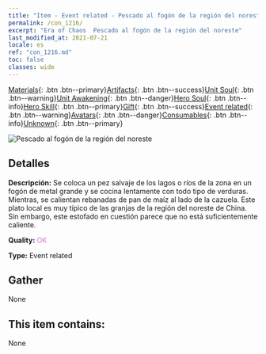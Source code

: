 ```yaml
---
title: "Item - Event related - Pescado al fogón de la región del noreste"
permalink: /con_1216/
excerpt: "Era of Chaos  Pescado al fogón de la región del noreste"
last_modified_at: 2021-07-21
locale: es
ref: "con_1216.md"
toc: false
classes: wide
---
```

 [Materials](/ItemsES/){: .btn .btn--primary}[Artifacts](/ItemsES/Artifacts/){: .btn .btn--success}[Unit Soul](/ItemsES/UnitSoul/){: .btn .btn--warning}[Unit Awakening](/ItemsES/UnitAwakening/){: .btn .btn--danger}[Hero Soul](/ItemsES/HeroSoul/){: .btn .btn--info}[Hero Skill](/ItemsES/HeroSkill/){: .btn .btn--primary}[Gift](/ItemsES/Gift/){: .btn .btn--success}[Event related](/ItemsES/Events/){: .btn .btn--warning}[Avatars](/ItemsES/Avatars/){: .btn .btn--danger}[Consumables](/ItemsES/Consumables/){: .btn .btn--info}[Unknown](/ItemsES/Unknown/){: .btn .btn--primary}

 ![Pescado al fogón de la región del noreste](/images/t/i_81522231.png)

## Detalles
 **Descripción:** Se coloca un pez salvaje de los lagos o ríos de la zona en un fogón de metal grande y se cocina lentamente con todo tipo de verduras. Mientras, se calientan rebanadas de pan de maíz al lado de la cazuela. Este plato local es muy típico de las granjas de la región del noreste de China. Sin embargo, este estofado en cuestión parece que no está suficientemente caliente.

 **Quality:** <span style="color: #DA70D6">OK</span>

 **Type:** Event related

## Gather

  None

## This item contains:

  None

